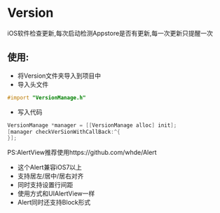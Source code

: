 # Version
iOS软件检查更新,每次启动检测Appstore是否有更新,每一次更新只提醒一次
## 使用:
- 将Version文件夹导入到项目中
- 导入头文件 
```objective-c
#import "VersionManage.h"
```
- 写入代码
```objective-c
VersionManage *manager = [[VersionManage alloc] init];
[manager checkVerSionWithCallBack:^{
}];
```

PS:AlertView推荐使用https://github.com/whde/Alert
   - 这个Alert兼容iOS7以上
   - 支持居左/居中/居右对齐
   - 同时支持设置行间距
   - 使用方式和UIAlertView一样
   - Alert同时还支持Block形式
